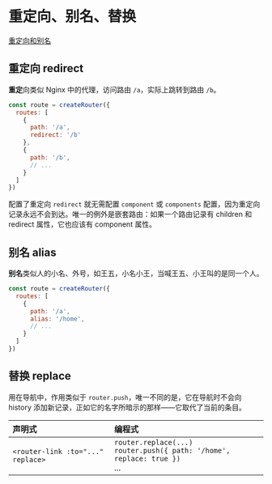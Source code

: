 # 重定向、别名、替换

[重定向和别名](https://router.vuejs.org/zh/guide/essentials/redirect-and-alias.html)

## 重定向 redirect

**重定**向类似 Nginx 中的代理，访问路由 `/a`，实际上跳转到路由 `/b`。

```js
const route = createRouter({
  routes: [
    {
      path: '/a',
      redirect: '/b'
    },
    {
      path: '/b',
      // ...
    }
  ]
})
```

配置了重定向 `redirect` 就无需配置 `component` 或 `components` 配置，因为重定向记录永远不会到达。唯一的例外是嵌套路由：如果一个路由记录有 children 和 redirect 属性，它也应该有 component 属性。

## 别名 alias

**别名**类似人的小名、外号，如王五，小名小王，当喊王五、小王叫的是同一个人。

```js
const route = createRouter({
  routes: [
    {
      path: '/a',
      alias: '/home',
      // ...
    }
  ]
})
```

## 替换 replace

用在导航中，作用类似于 `router.push`，唯一不同的是，它在导航时不会向 history 添加新记录，正如它的名字所暗示的那样——它取代了当前的条目。

声明式 | 编程式
:-- | :--
`<router-link :to="..." replace>` | `router.replace(...)` <br> `router.push({ path: '/home', replace: true })` <br>...
